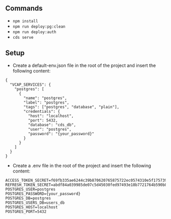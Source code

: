 ## Commands

- `npm install`
- `npm run deploy:pg:clean`
- `npm run deploy:auth`
- `cds serve`

## Setup

- Create a default-env.json file in the root of the project and insert the following content:

```
{
  "VCAP_SERVICES": {
    "postgres": [
      {
        "name": "postgres",
        "label": "postgres",
        "tags": ["postgres", "database", "plain"],
        "credentials": {
          "host": "localhost",
          "port": 5432,
          "database": "cds_db",
          "user": "postgres",
          "password": "{your_password}"
        }
      }
    ]
  }
}
```

- Create a .env file in the root of the project and insert the following content:

```
ACCESS_TOKEN_SECRET=f69fb335ae6244c39b870620765875722ec0574310e5f1757392e03795d164de
REFRESH_TOKEN_SECRET=abdf84a039985de07c5d45030fed97493e18b7721764b590b8eb514aa2ba27fb
POSTGRES_USER=postgres
POSTGRES_PASSWORD={your_password}
POSTGRES_DB=postgres
POSTGRES_USERS_DB=users_db
POSTGRES_HOST=localhost
POSTGRES_PORT=5432
```
